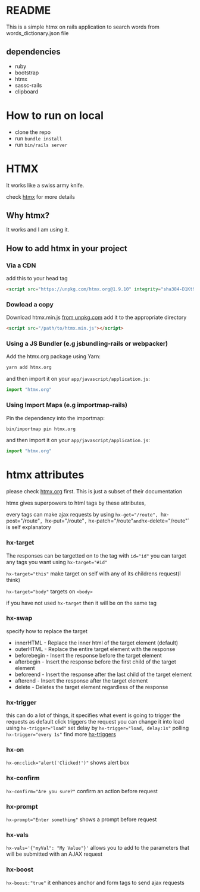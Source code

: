 # README

This is a simple htmx on rails application to search words from words_dictionary.json file

## dependencies
- ruby
- bootstrap
- htmx
- sassc-rails
- clipboard

# How to run on local
* clone the repo
* run  `bundle install`
* run `bin/rails server`

# HTMX
It works like a swiss army knife.

check [htmx](https://htmx.org/) for more details

## Why htmx?
It works and I am using it.

## How to add htmx in your project
### Via a CDN
add this to your head tag
```html
<script src="https://unpkg.com/htmx.org@1.9.10" integrity="sha384-D1Kt99CQMDuVetoL1lrYwg5t+9QdHe7NLX/SoJYkXDFfX37iInKRy5xLSi8nO7UC" crossorigin="anonymous"></script>
```
### Dowload a copy
Download htmx.min.js [from unpkg.com](https://unpkg.com/htmx.org@1.9.10/dist/htmx.min.js)
add it to the appropriate directory
```html
<script src="/path/to/htmx.min.js"></script>
```
### Using a JS Bundler (e.g jsbundling-rails or webpacker)

Add the htmx.org package using Yarn:

```bash
yarn add htmx.org
```

and then import it on your `app/javascript/application.js`:

```javascript
import "htmx.org"
```

### Using Import Maps (e.g importmap-rails)

Pin the dependency into the importmap:

```bash
bin/importmap pin htmx.org
```

and then import it on your `app/javascript/application.js`:

```javascript
import "htmx.org"
```
# htmx attributes

please check [htmx.org](https://htmx.org/) first.
This is just a subset of their documentation

htmx gives superpowers to html tags by these attributes,

every tags can make ajax requests by using `hx-get="/route",
`hx-post="/route"`,
`hx-put="/route"` ,
` hx-patch="/route"` and
`hx-delete="/route"`
is self explanatory
### hx-target
The responses can be targetted on to the tag with `id="id"`
you can target any tags you want using `hx-target="#id"`

`hx-target="this"` make target on self with any of its childrens request(I think)

`hx-target="body"` targets on `<body>`

if you have not used `hx-target` then it will be on the same tag
### hx-swap
specify how to replace the target

- innerHTML - Replace the inner html of the target element (default)
- outerHTML - Replace the entire target element with the response
- beforebegin - Insert the response before the target element
- afterbegin - Insert the response before the first child of the target element
- beforeend - Insert the response after the last child of the target element
- afterend - Insert the response after the target element
- delete - Deletes the target element regardless of the response

### hx-trigger
this can do a lot of things, it specifies what event is going to trigger the requests
as default click triggers the request
you can change it into load using `hx-trigger="load"`
set delay by `hx-trigger="load, delay:1s"`
polling `hx-trigger="every 1s"`
find more [hx-triggers](https://htmx.org/attributes/hx-trigger/)

### hx-on
`hx-on:click="alert('Clicked!')"` shows alert box

### hx-confirm
`hx-confirm="Are you sure?"` confirm an action before request

### hx-prompt
`hx-prompt="Enter something"` shows a prompt before request

### hx-vals
`hx-vals='{"myVal": "My Value"}'` allows you to add to the parameters that will be submitted with an AJAX request

### hx-boost
`hx-boost:"true"` it enhances anchor and form tags to send ajax requests

